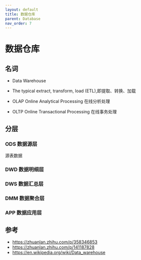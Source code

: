 ```yaml
---
layout: default
title: 数据仓库
parent: Database
nav_order: 7
---
```


# 数据仓库

## 名词

- Data Warehouse

- The typical extract, transform, load (ETL),即提取、转换、加载
- OLAP Online Analytical Processing 在线分析处理
- OLTP Online Transactional Processing 在线事务处理

## 分层

### ODS 数据源层

源表数据

### DWD 数据明细层

### DWS 数据汇总层

### DMM 数据聚合层

### APP 数据应用层

## 参考

- https://zhuanlan.zhihu.com/p/358346853
- https://zhuanlan.zhihu.com/p/141187828
- https://en.wikipedia.org/wiki/Data_warehouse